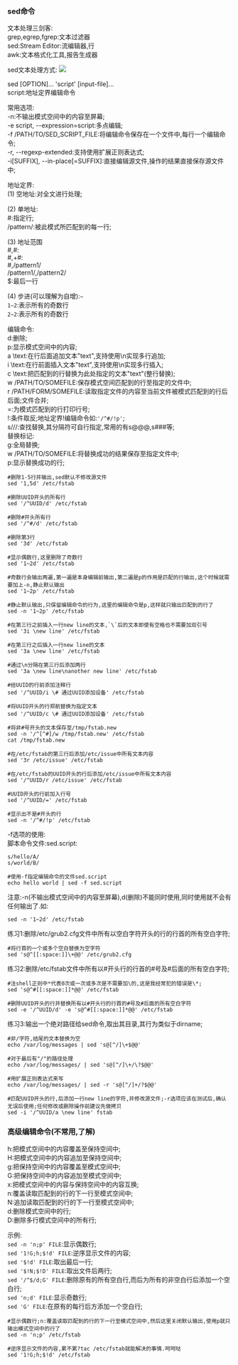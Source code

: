 ### sed命令  

文本处理三剑客:  
grep,egrep,fgrep:文本过滤器  
sed:Stream Editor:流编辑器,行  
awk:文本格式化工具,报告生成器  

sed文本处理方式:
![](https://images.gitee.com/uploads/images/2019/0726/101631_cd2b733e_1479682.png)


sed [OPTION]... 'script' [input-file]...  
script:地址定界编辑命令    

常用选项:  
-n:不输出模式空间中的内容至屏幕;  
-e script, --expression=script:多点编辑;  
-f /PATH/TO/SED_SCRIPT_FILE:将编辑命令保存在一个文件中,每行一个编辑命令;  
-r, --regexp-extended:支持使用扩展正则表达式;  
-i[SUFFIX], --in-place[=SUFFIX]:直接编辑源文件,操作的结果直接保存源文件中;  

地址定界:  
(1) 空地址:对全文进行处理;  

(2) 单地址:  
#:指定行;  
/pattern/:被此模式所匹配到的每一行;  

(3) 地址范围  
#,#:  
#,+#:  
#,/pattern1/  
/pattern1/,/pattern2/  
$:最后一行    

(4) 步进(可以理解为自增):`~`  
`1~2`:表示所有的奇数行  
`2~2`:表示所有的奇数行  

编辑命令:  
d:删除;  
p:显示模式空间中的内容;  
a \text:在行后面追加文本"text",支持使用\n实现多行追加;  
i \text:在行前面插入文本"text",支持使用\n实现多行插入;  
c \text:把匹配到的行替换为此处指定的文本"text"(整行替换);  
w /PATH/TO/SOMEFILE:保存模式空间匹配到的行至指定的文件中;  
r /PATH/FORM/SOMEFILE:读取指定文件的内容至当前文件被模式匹配到的行后后面;文件合并;    
=:为模式匹配到的行打印行号;  
!:条件取反;地址定界!编辑命令如:`'/^#/!p'`;  
s///:查找替换,其分隔符可自行指定,常用的有s@@@,s###等;  
替换标记:  
g:全局替换;  
w /PATH/TO/SOMEFILE:将替换成功的结果保存至指定文件中;  
p:显示替换成功的行;  




```shell
#删除1-5行并输出,sed默认不修改源文件
sed '1,5d' /etc/fstab

#删除UUID开头的所有行
sed '/^UUID/d' /etc/fstab

#删除#开头所有行
sed '/^#/d' /etc/fstab

#删除第3行
sed '3d' /etc/fstab

#显示偶数行,这里删除了奇数行
sed '1~2d' /etc/fstab

#奇数行会输出两遍,第一遍是本身编辑前输出,第二遍是p的作用是匹配的行输出,这个时候就需要加上-n,静止默认输出
sed '1~2p' /etc/fstab

#静止默认输出,只保留编辑命令的行为,这里的编辑命令是p,这样就只输出匹配到的行了
sed -n '1~2p' /etc/fstab

#在第三行之前插入一行new line的文本,`\`后的文本即使有空格也不需要加双引号
sed '3i \new line' /etc/fstab

#在第三行之后插入一行new line的文本
sed '3a \new line' /etc/fstab

#通过\n分隔在第三行后添加两行
sed '3a \new line\nanother new line' /etc/fstab 

#给UUID的行前添加注释行
sed '/^UUID/i \# 通过UUID添加设备' /etc/fstab

#将UUID开头的行郑航替换为指定文本
sed '/^UUID/c \# 通过UUID添加设备' /etc/fstab

#将非#号开头的文本保存至/tmp/fstab.new
sed -n '/^[^#]/w /tmp/fstab.new' /etc/fstab
cat /tmp/fstab.new

#在/etc/fstab的第三行后添加/etc/issue中所有文本内容
sed '3r /etc/issue' /etc/fstab

#在/etc/fstab的UUID开头的行后添加/etc/issue中所有文本内容
sed '/^UUID/r /etc/issue' /etc/fstab

#UUID开头的行前加入行号
sed '/^UUID/=' /etc/fstab

#显示出不是#开头的行
sed -n '/^#/!p' /etc/fstab
```

-f选项的使用:  
脚本命令文件:sed.script:  
```shell
s/hello/A/
s/world/B/
```
```shell
#使用-f指定编辑命令的文件sed.script
echo hello world | sed -f sed.script 
```

注意:-n(不输出模式空间中的内容至屏幕),d(删除)不能同时使用,同时使用就不会有任何输出了.如:   
```shell
sed -n '1~2d' /etc/fstab
```

练习1:删除/etc/grub2.cfg文件中所有以空白字符开头的行的行首的所有空白字符;   
```shell
#将行首的一个或多个空白替换为空字符
sed 's@^[[:space:]]\+@@' /etc/grub2.cfg
```
练习2:删除/etc/fstab文件中所有以#开头行的行首的#号及#后面的所有空白字符;  
```shell
#注shell正则中*代表0次或一次或多次是不需要加\的,这是我经常犯的错误是\*;
sed 's@^#[[:space:]]*@@' /etc/fstab

#删除UUID开头的行并替换所有以#开头行的行首的#号及#后面的所有空白字符
sed -e '/^UUID/d' -e 's@^#[[:space:]]*@@' /etc/fstab 
```
练习3:输出一个绝对路径给sed命令,取出其目录,其行为类似于dirname;  
```shell
#非/字符,结尾的文本替换为空
echo /var/log/messages | sed 's@[^/]\+$@@'

#对于最后有"/"的路径处理
echo /var/log/messages/ | sed 's@[^/]\+/\?$@@'

#用扩展正则表达式来写
echo /var/log/messages/ | sed -r 's@[^/]+/?$@@'  

#匹配UUID开头的行,后添加一行new line的字符,并修改源文件;-r选项应该在测试后,确认无误后使用;任何修改或删除操作前建议先做拷贝
sed -i '/^UUID/a \new line' fstab
```


### 高级编辑命令(不常用,了解)  
h:把模式空间中的内容覆盖至保持空间中;  
H:把模式空间中的内容追加至保持空间中;  
g:把保持空间中的内容覆盖至模式空间中;  
G:把保持空间中的内容追加至模式空间中;  
x:把模式空间中的内容与保持空间中的内容互换;  
n:覆盖读取匹配到的行的下一行至模式空间中;   
N:追加读取匹配到的行的下一行至模式空间中;  
d:删除模式空间中的行;  
D:删除多行模式空间中的所有行;  

示例:  
`sed -n 'n;p' FILE`:显示偶数行;  
`sed '1!G;h;$!d' FILE`:逆序显示文件的内容;    
`sed '$!d' FILE`:取出最后一行;  
`sed '$!N;$!D' FILE`:取出文件后两行;  
`sed '/^$/d;G' FILE`:删除原有的所有空白行,而后为所有的非空白行后添加一个空白行;  
`sed 'n;d' FILE`:显示奇数行;  
`sed 'G' FILE`:在原有的每行后方添加一个空白行;  


```shell
#显示偶数行;n:覆盖读取匹配到的行的下一行至模式空间中,然后这里关闭默认输出,使用p就只输出模式空间中的行了
sed -n 'n;p' /etc/fstab

#逆序显示文件的内容,累不累?tac /etc/fstab就能解决的事情.呵呵哒
sed '1!G;h;$!d' /etc/fstab
```









